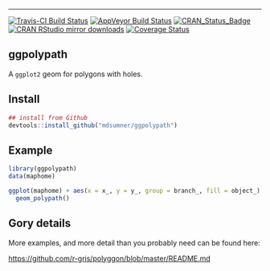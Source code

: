 
<!-- README.md is generated from README.Rmd. Please edit that file -->

------------------------------------------------------------------------

[![Travis-CI Build Status](https://travis-ci.org/mdsumner/ggpolypath.svg?branch=master)](https://travis-ci.org/mdsumner/ggpolypath) [![AppVeyor Build Status](https://ci.appveyor.com/api/projects/status/github/mdsumner/ggpolypath?branch=master&svg=true)](https://ci.appveyor.com/project/mdsumner/ggpolypath) [![CRAN\_Status\_Badge](http://www.r-pkg.org/badges/version/ggpolypath)](https://cran.r-project.org/package=ggpolypath) [![CRAN RStudio mirror downloads](http://cranlogs.r-pkg.org/badges/ggpolypath)](http://www.r-pkg.org/pkg/ggpolypath) [![Coverage Status](https://img.shields.io/codecov/c/github/mdsumner/ggpolypath/master.svg)](https://codecov.io/github/mdsumner/ggpolypath?branch=master)

ggpolypath
----------

A `ggplot2` geom for polygons with holes.

Install
-------

``` r
## install from Github
devtools::install_github("mdsumner/ggpolypath")
```

Example
-------

``` r
library(ggpolypath)
data(maphome)

ggplot(maphome) + aes(x = x_, y = y_, group = branch_, fill = object_) +
  geom_polypath()
```

Gory details
------------

More examples, and more detail than you probably need can be found here:

<https://github.com/r-gris/polyggon/blob/master/README.md>
